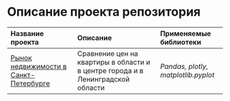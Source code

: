 # Описание проекта репозитория
| **Название проекта**              | **Описание**           | **Применяемые библиотеки**  |
| :-------------------------------- | :--------------------- |:----------------------------|
| [Рынок недвижимости в Санкт-Петербурге](https://github.com/mariam1298/accomodation_project/blob/main/accomodation_project.ipynb) | Cравнение цен на квартиры в области и в центре города и в Ленинградской области | *Pandas, plotly, matplotlib.pyplot* |
